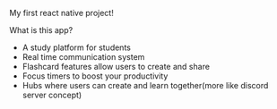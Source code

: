 My first react native project!

What is this app?

- A study platform for students
- Real time communication system
- Flashcard features allow users to create and share
- Focus timers to boost your productivity
- Hubs where users can create and learn together(more like discord server concept)
